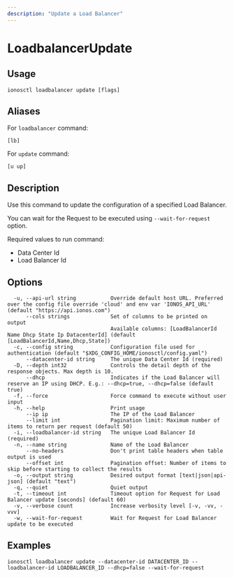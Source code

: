 ```yaml
---
description: "Update a Load Balancer"
---
```


# LoadbalancerUpdate

## Usage

```text
ionosctl loadbalancer update [flags]
```

## Aliases

For `loadbalancer` command:

```text
[lb]
```

For `update` command:

```text
[u up]
```

## Description

Use this command to update the configuration of a specified Load Balancer.

You can wait for the Request to be executed using `--wait-for-request` option.

Required values to run command:

* Data Center Id
* Load Balancer Id

## Options

```text
  -u, --api-url string           Override default host URL. Preferred over the config file override 'cloud' and env var 'IONOS_API_URL' (default "https://api.ionos.com")
      --cols strings             Set of columns to be printed on output 
                                 Available columns: [LoadBalancerId Name Dhcp State Ip DatacenterId] (default [LoadBalancerId,Name,Dhcp,State])
  -c, --config string            Configuration file used for authentication (default "$XDG_CONFIG_HOME/ionosctl/config.yaml")
      --datacenter-id string     The unique Data Center Id (required)
  -D, --depth int32              Controls the detail depth of the response objects. Max depth is 10.
      --dhcp                     Indicates if the Load Balancer will reserve an IP using DHCP. E.g.: --dhcp=true, --dhcp=false (default true)
  -f, --force                    Force command to execute without user input
  -h, --help                     Print usage
      --ip ip                    The IP of the Load Balancer
      --limit int                Pagination limit: Maximum number of items to return per request (default 50)
  -i, --loadbalancer-id string   The unique Load Balancer Id (required)
  -n, --name string              Name of the Load Balancer
      --no-headers               Don't print table headers when table output is used
      --offset int               Pagination offset: Number of items to skip before starting to collect the results
  -o, --output string            Desired output format [text|json|api-json] (default "text")
  -q, --quiet                    Quiet output
  -t, --timeout int              Timeout option for Request for Load Balancer update [seconds] (default 60)
  -v, --verbose count            Increase verbosity level [-v, -vv, -vvv]
  -w, --wait-for-request         Wait for Request for Load Balancer update to be executed
```

## Examples

```text
ionosctl loadbalancer update --datacenter-id DATACENTER_ID --loadbalancer-id LOADBALANCER_ID --dhcp=false --wait-for-request
```

